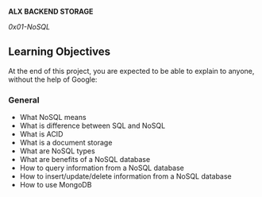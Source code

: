 __ALX BACKEND STORAGE__

_0x01-NoSQL_

## Learning Objectives
At the end of this project, you are expected to be able to explain to anyone, without the help of Google:

### General
- What NoSQL means
- What is difference between SQL and NoSQL
- What is ACID
- What is a document storage
- What are NoSQL types
- What are benefits of a NoSQL database
- How to query information from a NoSQL database
- How to insert/update/delete information from a NoSQL database
- How to use MongoDB
